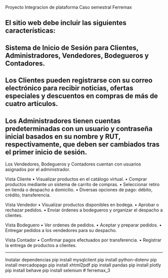 Proyecto Integracion de plataforma 
Caso semestral Ferremax

El sitio web debe incluir las siguientes características:
-
Sistema de Inicio de Sesión para Clientes, Administradores, Vendedores, Bodegueros y Contadores.
-
Los Clientes pueden registrarse con su correo electrónico para recibir noticias, ofertas especiales y descuentos en compras de más de cuatro artículos.
-
Los Administradores tienen cuentas predeterminadas con un usuario y contraseña inicial basados en su nombre y RUT, respectivamente, que deben ser cambiados tras el primer inicio de sesión.
-
Los Vendedores, Bodegueros y Contadores cuentan con usuarios asignados por el administrador.

Vista Cliente
•
Visualizar productos en el catálogo virtual.
•
Comprar productos mediante un sistema de carrito de compras.
•
Seleccionar retiro en tienda o despacho a domicilio.
•
Diversas opciones de pago: débito, crédito, transferencia.


Vista Vendedor
•
Visualizar productos disponibles en bodega.
•
Aprobar o rechazar pedidos.
•
Enviar órdenes a bodegueros y organizar el despacho a clientes.

Vista Bodeguero
•
Ver ordenes de pedidos.
•
Aceptar y preparar pedidos.
•
Entregar pedidos a los vendedores para su despacho.


Vista Contador
•
Confirmar pagos efectuados por transferencia.
•
Registrar la entrega de productos a clientes.

--------------------------------------------------------------------------------------------


Instalar dependencias 
pip install mysqlclient
pip install python-dotenv
pip install mercadopago
pip install xhtml2pdf
pip install pandas
pip install plotly 
pip install behave
pip install selenium
#   f e r r e m a x _ 3  
 